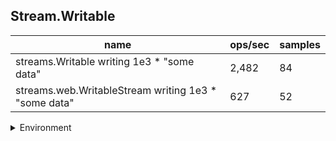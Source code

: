 ## Stream.Writable

|name|ops/sec|samples|
|-|-|-|
|streams.Writable writing 1e3 * "some data"|2,482|84|
|streams.web.WritableStream writing 1e3 * "some data"|627|52|


<details>
<summary>Environment</summary>

* __Machine:__ linux x64 | 2 vCPUs | 6.8GB Mem
* __Run:__ Tue Oct 24 2023 17:46:33 GMT+0000 (Coordinated Universal Time)
</details>

<!--
{"environment":{"platform":"linux","arch":"x64","cpus":2,"totalMemory":6.7597503662109375},"benchmarks":[{"name":"streams.Writable writing 1e3 * \"some data\"","opsSec":2482.208249953768,"samples":9},{"name":"streams.web.WritableStream writing 1e3 * \"some data\"","opsSec":627.2136520287481,"samples":2}]}-->
